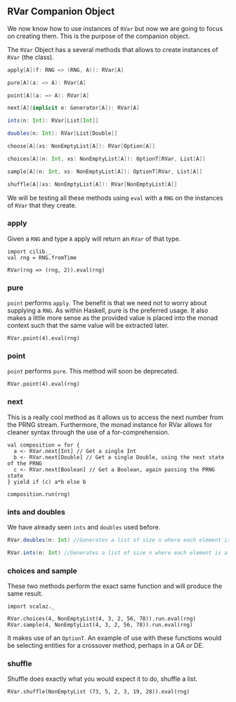 ## RVar Companion Object

We now know how to use instances of `RVar` but now we are going to focus on creating them. 
This is the purpose of the companion object. 

The `RVar` Object has a several methods that allows to create instances of `RVar` (the class).

```scala
apply[A](f: RNG => (RNG, A)): RVar[A]

pure[A](a: => A): RVar[A]

point[A](a: => A): RVar[A]

next[A](implicit e: Generator[A]): RVar[A]

ints(n: Int): RVar[List[Int]]

doubles(n: Int): RVar[List[Double]]

choose[A](xs: NonEmptyList[A]): RVar[Option[A]]

choices[A](n: Int, xs: NonEmptyList[A]): OptionT[RVar, List[A]]

sample[A](n: Int, xs: NonEmptyList[A]): OptionT[RVar, List[A]]

shuffle[A](xs: NonEmptyList[A]): RVar[NonEmptyList[A]]
```

We will be testing all these methods using `eval` with a `RNG` on the
instances of `RVar` that they create.

### apply

Given a `RNG` and type `A` apply will return an `RVar` of that type.

```tut:book:invisible
import cilib._
val rng = RNG.fromTime
```
```tut:book
RVar(rng => (rng, 2)).eval(rng)
```

### pure

`point` performs `apply`. The benefit is that we need not to worry about
supplying a `RNG`. As within Haskell, pure is the preferred usage. It also
makes a little more sense as the provided value is placed into the monad
context such that the same value will be extracted later.

```tut:book
RVar.point(4).eval(rng)
```

### point

`point` performs `pure`. This method will soon be deprecated.

```tut:book
RVar.point(4).eval(rng)
```

### next

This is a really cool method as it allows us to access the next number from
the PRNG stream. Furthermore, the monad instance for RVar allows for cleaner
syntax through the use of a for-comprehension.

```tut:book
val composition = for {
  a <- RVar.next[Int] // Get a single Int
  b <- RVar.next[Double] // Get a single Double, using the next state of the PRNG
  c <- RVar.next[Boolean] // Get a Boolean, again passing the PRNG state
} yield if (c) a*b else b

composition.run(rng)
```

### ints and doubles 

We have already seen `ints` and `doubles` used before. 

```scala
RVar.doubles(n: Int) //Generates a list of size n where each element is a *generator placeholders* of type `Double`.

RVar.ints(n: Int) //Generates a list of size n where each element is a *generator placeholders* of type `Int`.
```

### choices and sample

These two methods perform the exact same function and will produce the same result. 

```tut:book:invisible
import scalaz._
```
```tut:book
RVar.choices(4, NonEmptyList(4, 3, 2, 56, 78)).run.eval(rng)
RVar.sample(4, NonEmptyList(4, 3, 2, 56, 78)).run.eval(rng)
```

It makes use of an `OptionT`. An example of use with these functions would be
selecting entities for a crossover method, perhaps in a GA or DE.

### shuffle

Shuffle does exactly what you would expect it to do, shuffle a list.

```tut:book
RVar.shuffle(NonEmptyList (73, 5, 2, 3, 19, 28)).eval(rng)
```